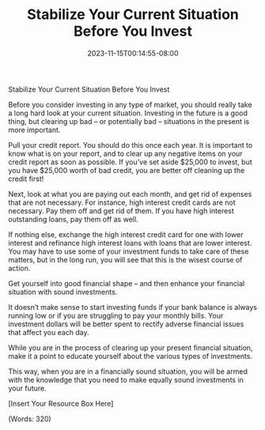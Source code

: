 ﻿---
title: "Stabilize Your Current Situation Before You Invest"
date: 2023-11-15T00:14:55-08:00
description: "Text Files Tips for Web Success"
featured_image: "/images/Text Files.jpg"
tags: ["Text Files"]
---

Stabilize Your Current Situation Before You Invest


Before you consider investing in any type of market, you should really take a long hard look at your current situation. Investing in the future is a good thing, but clearing up bad – or potentially bad – situations in the present is more important.

Pull your credit report. You should do this once each year. It is important to know what is on your report, and to clear up any negative items on your credit report as soon as possible. If you’ve set aside $25,000 to invest, but you have $25,000 worth of bad credit, you are better off cleaning up the credit first!

Next, look at what you are paying out each month, and get rid of expenses that are not necessary. For instance, high interest credit cards are not necessary. Pay them off and get rid of them. If you have high interest outstanding loans, pay them off as well.

If nothing else, exchange the high interest credit card for one with lower interest and refinance high interest loans with loans that are lower interest. You may have to use some of your investment funds to take care of these matters, but in the long run, you will see that this is the wisest course of action.

Get yourself into good financial shape – and then enhance your financial situation with sound investments.

It doesn’t make sense to start investing funds if your bank balance is always running low or if you are struggling to pay your monthly bills. Your investment dollars will be better spent to rectify adverse financial issues that affect you each day.

While you are in the process of clearing up your present financial situation, make it a point to educate yourself about the various types of investments.

This way, when you are in a financially sound situation, you will be armed with the knowledge that you need to make equally sound investments in your future.

[Insert Your Resource Box Here]

(Words: 320)



